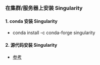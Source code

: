 ### 在集群/服务器上安装 Singularity
#### 1. conda 安装 Singularity
- conda install -c conda-forge singularity

#### 2. 源代码安装 Singularity
- [参考](https://blog.csdn.net/lovebaby1689/article/details/131628055?ops_request_misc=%257B%2522request%255Fid%2522%253A%2522169934136816800197014734%2522%252C%2522scm%2522%253A%252220140713.130102334.pc%255Fall.%2522%257D&request_id=169934136816800197014734&biz_id=0&utm_medium=distribute.pc_search_result.none-task-blog-2~all~first_rank_ecpm_v1~rank_v31_ecpm-1-131628055-null-null.142%5Ev96%5Epc_search_result_base3&utm_term=linux%E4%B8%8A%E9%83%A8%E7%BD%B2singularity&spm=1018.2226.3001.4187)
  